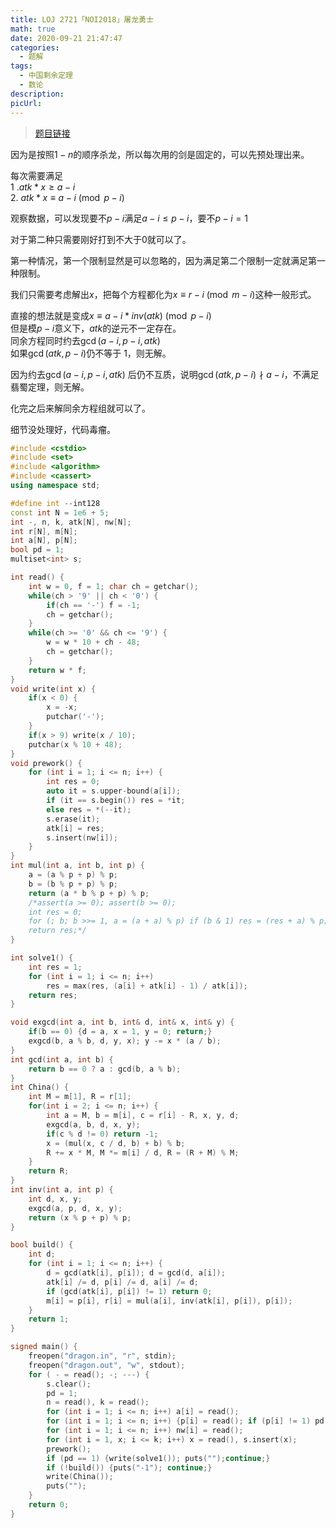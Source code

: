 ```yaml
---
title: LOJ 2721「NOI2018」屠龙勇士
math: true
date: 2020-09-21 21:47:47
categories: 
  - 题解
tags: 
  - 中国剩余定理
  - 数论
description: 
picUrl: 
---
```



>[题目链接](https://loj.ac/problem/2721)  

因为是按照$1-n$的顺序杀龙，所以每次用的剑是固定的，可以先预处理出来。  
<!--more-->
每次需要满足  
1 .$atk*x\geq a-i$  
2. $atk*x\equiv a-i\pmod {p-i}$  

观察数据，可以发现要不$p-i$满足$a-i\leq p-i$，要不$p-i=1$  
 
 对于第二种只需要刚好打到不大于$0$就可以了。  

第一种情况，第一个限制显然是可以忽略的，因为满足第二个限制一定就满足第一种限制。  

我们只需要考虑解出$x$，把每个方程都化为$x\equiv r-i\pmod {m-i}$这种一般形式。  

直接的想法就是变成$x\equiv a-i*inv(atk)\pmod{p-i}$  
但是模$p-i$意义下，$atk$的逆元不一定存在。  
同余方程同时约去$\gcd(a-i,p-i,atk)$  
如果$\gcd(atk,p-i)$仍不等于 $1$，则无解。  

因为约去$\gcd(a-i,p-i,atk)$  后仍不互质，说明$\gcd(atk,p-i)\nmid a-i$，不满足翡蜀定理，则无解。  

化完之后来解同余方程组就可以了。  

细节没处理好，代码毒瘤。

```cpp
#include <cstdio>
#include <set>
#include <algorithm>
#include <cassert>
using namespace std;

#define int --int128 
const int N = 1e6 + 5;
int -, n, k, atk[N], nw[N];
int r[N], m[N];
int a[N], p[N];
bool pd = 1;
multiset<int> s;

int read() {
    int w = 0, f = 1; char ch = getchar();
    while(ch > '9' || ch < '0') {
        if(ch == '-') f = -1;
        ch = getchar();
    }
    while(ch >= '0' && ch <= '9') {
        w = w * 10 + ch - 48;
        ch = getchar();
    }
    return w * f;
}
void write(int x) {
    if(x < 0) {
        x = -x;
        putchar('-');
    }
    if(x > 9) write(x / 10);
    putchar(x % 10 + 48);
}
void prework() {
    for (int i = 1; i <= n; i++) {
		int res = 0;
        auto it = s.upper-bound(a[i]);
    	if (it == s.begin()) res = *it;
        else res = *(--it);
    	s.erase(it);
    	atk[i] = res;
		s.insert(nw[i]);
	}
}
int mul(int a, int b, int p) {
	a = (a % p + p) % p;
    b = (b % p + p) % p;	
	return (a * b % p + p) % p;
	/*assert(a >= 0); assert(b >= 0);
    int res = 0;
	for (; b; b >>= 1, a = (a + a) % p) if (b & 1) res = (res + a) % p;
	return res;*/
}

int solve1() {
    int res = 1;
	for (int i = 1; i <= n; i++) 
        res = max(res, (a[i] + atk[i] - 1) / atk[i]);
	return res;
}

void exgcd(int a, int b, int& d, int& x, int& y) {
	if(b == 0) {d = a, x = 1, y = 0; return;}
	exgcd(b, a % b, d, y, x); y -= x * (a / b);
}
int gcd(int a, int b) {
	return b == 0 ? a : gcd(b, a % b);
}
int China() {
    int M = m[1], R = r[1];
    for(int i = 2; i <= n; i++) {
    	int a = M, b = m[i], c = r[i] - R, x, y, d;
    	exgcd(a, b, d, x, y);
    	if(c % d != 0) return -1;
        x = (mul(x, c / d, b) + b) % b;
        R += x * M, M *= m[i] / d, R = (R + M) % M;
    }
    return R;
}
int inv(int a, int p) {
	int d, x, y;
	exgcd(a, p, d, x, y);
	return (x % p + p) % p;
}

bool build() {
	int d;
	for (int i = 1; i <= n; i++) {
	    d = gcd(atk[i], p[i]); d = gcd(d, a[i]);
	   	atk[i] /= d, p[i] /= d, a[i] /= d;
		if (gcd(atk[i], p[i]) != 1) return 0;
		m[i] = p[i], r[i] = mul(a[i], inv(atk[i], p[i]), p[i]);
	}
	return 1;
}

signed main() {
	freopen("dragon.in", "r", stdin);
    freopen("dragon.out", "w", stdout);
	for ( - = read(); -; ---) {
	    s.clear();
	    pd = 1;	
		n = read(), k = read();
		for (int i = 1; i <= n; i++) a[i] = read();
		for (int i = 1; i <= n; i++) {p[i] = read(); if (p[i] != 1) pd = 0;}
		for (int i = 1; i <= n; i++) nw[i] = read();
		for (int i = 1, x; i <= k; i++) x = read(), s.insert(x);
		prework();
		if (pd == 1) {write(solve1()); puts("");continue;}
		if (!build()) {puts("-1"); continue;}
		write(China());
		puts("");
	}
	return 0;
}
```